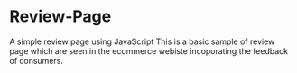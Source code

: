 # Review-Page
A simple review page using JavaScript
This is a basic sample of review page which are seen in the ecommerce webiste incoporating the feedback of consumers.

